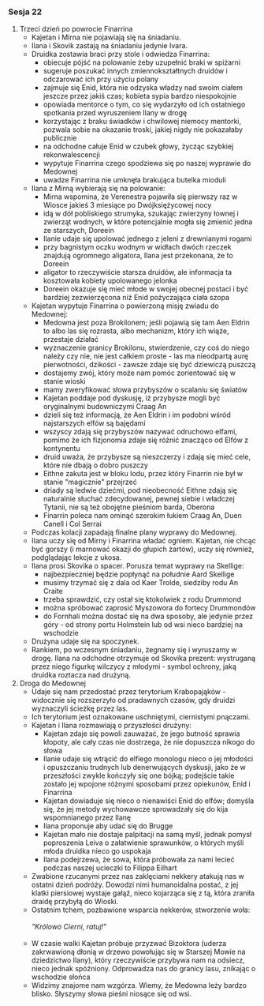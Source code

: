 ### Sesja 22
1. Trzeci dzień po powrocie Finarrina
    - Kajetan i Mirna nie pojawiają się na śniadaniu.
    - Ilana i Skovik zastają na śniadaniu jedynie Ivara.
    - Druidka zostawia braci przy stole i odwiedza Finarrina:
        - obiecuje pójść na polowanie żeby uzupełnić braki w spiżarni
        - sugeruje poszukać innych zmiennokształtnych druidów i odczarować ich przy użyciu polany
        - zajmuje się Enid, która nie odzyska władzy nad swoim ciałem jeszcze przez jakiś czas; kobieta sypia bardzo niespokojnie 
        - opowiada mentorce o tym, co się wydarzyło od ich ostatniego spotkania przed wyruszeniem Ilany w drogę
        - korzystając z braku świadków i chwilowej niemocy mentorki, pozwala sobie na okazanie troski, jakiej nigdy nie pokazałaby publicznie
        - na odchodne całuje Enid w czubek głowy, życząc szybkiej rekonwalescencji
        - wypytuje Finarrina czego spodziewa się po naszej wyprawie do Medownej
        - uwadze Finarrina nie umknęła brakująca butelka mioduli
    - Ilana z Mirną wybierają się na polowanie:
        - Mirna wspomina, że Verenestra pojawiła się pierwszy raz w Wiosce jakieś 3 miesiące po Dwójksiężycowej nocy
        - idą w dół pobliskiego strumyka, szukając zwierzyny łownej i zwierząt wodnych, w które potencjalnie mogła się zmienić jedna ze starszych, Doreein
        - Ilanie udaje się upolować jednego z jeleni z drewnianymi rogami
        - przy bagnistym oczku wodnym w widłach dwóch rzeczek znajdują ogromnego aligatora, Ilana jest przekonana, że to Doreein
        - aligator to rzeczywiście starsza druidów, ale informacja ta kosztowała kobiety upolowanego jelonka 
        - Doreein okazuje się mieć młode w swojej obecnej postaci i być bardziej zezwierzęcona niż Enid pożyczająca ciała szopa
    - Kajetan wypytuje Finarrina o powierzoną misję zwiadu do Medownej:
        - Medowna jest poza Brokilonem; jeśli pojawią się tam Aen Eldrin to albo las się rozrasta, albo mechanizm, który ich wiąże, przestaje działać
        - wyznaczenie granicy Brokilonu, stwierdzenie, czy coś do niego należy czy nie, nie jest całkiem proste - las ma nieodpartą aurę pierwotności, dzikości - zawsze zdaje się być dziewiczą puszczą
        - dostajemy zwój, który może nam pomóc zorientować się w stanie wioski
        - mamy zweryfikować słowa przybyszów o scalaniu się światów
        - Kajetan poddaje pod dyskusję, iż przybysze mogli być oryginalnymi budowniczymi Craag An
        - dzieli się też informacją, że Aen Eldrin i im podobni wśród najstarszych elfów są bajędami
        - wszyscy zdają się przybyszów nazywać odruchowo elfami, pomimo że ich fizjonomia zdaje się różnić znacząco od Elfów z kontynentu
        - druid uważa, że przybysze są nieszczerzy i zdają się mieć cele, które nie dbają o dobro puszczy
        - Eithne zakuta jest w bloku lodu, przez który Finarrin nie był w stanie "magicznie" przejrzeć
        - driady są ledwie dziećmi, pod nieobecność Eithne zdają się naturalnie słuchać zdecydowanej, pewnej siebie i władczej Tytanii, nie są też obojętne pieśniom barda, Oberona
        - Finarrin poleca nam ominąć szerokim łukiem Craag An, Duen Canell i Col Serrai
    - Podczas kolacji zapadają finalne plany wyprawy do Medownej.
    - Ilana uczy się od Mirny i Finarrina władać ogniem. Kajetan, nie chcąc być gorszy (i marnować okazji do głupich żartów), uczy się również, podglądając lekcje z ukosa.
    - Ilana prosi Skovika o spacer. Porusza temat wyprawy na Skellige:
        - najbezpieczniej będzie popłynąć na południe Aard Skellige
        - musimy trzymać się z dala od Kaer Trolde, siedziby rodu An Craite
        - trzeba sprawdzić, czy ostał się ktokolwiek z rodu Drummond
        - można spróbować zaprosić Myszowora do fortecy Drummondów
        - do Fornhali można dostać się na dwa sposoby, ale jedynie przez góry - od strony portu Holmstein lub od wsi nieco bardziej na wschodzie
    - Drużyna udaje się na spoczynek.
    - Rankiem, po wczesnym śniadaniu, żegnamy się i wyruszamy w drogę. Ilana na odchodne otrzymuje od Skovika prezent: wystruganą przez niego figurkę wilczycy z młodymi - symbol ochrony, jaką druidka roztacza nad drużyną.
2. Droga do Medownej
    - Udaje się nam przedostać przez terytorium Krabopająków - widocznie się rozszerzyło od pradawnych czasów, gdy druidzi wyznaczyli ścieżkę przez las.
    - Ich terytorium jest oznakowane uschniętymi, ciernistymi pnączami.
    - Kajetan i Ilana rozmawiają o przyszłości drużyny:
        - Kajetan zdaje się powoli zauważać, że jego butność sprawia kłopoty, ale cały czas nie dostrzega, że nie dopuszcza nikogo do słowa
        - Ilanie udaje się wtrącić do elfiego monologu nieco o jej młodości i opuszczaniu trudnych lub denerwujących dyskusji, jako że w przeszłości zwykle kończyły się one bójką; podejście takie zostało jej wpojone różnymi sposobami przez opiekunów, Enid i Finarrina
        - Kajetan dowiaduje się nieco o nienawiści Enid do elfów; domyśla się, że jej metody wychowawcze sprowadzały się do kija wspomnianego przez Ilanę
        - Ilana proponuje aby udać się do Brugge 
        - Kajetan mało nie dostaje palpitacji na samą myśl, jednak pomysł poproszenia Leiva o załatwienie sprawunków, o których myśli młoda druidka nieco go uspokaja
        - Ilana podejrzewa, że sowa, która próbowała za nami lecieć podczas naszej ucieczki to Filippa Eilhart
    - Zwabione rzucanymi przez nas zaklęciami nekkery atakują nas w ostatni dzień podróży. Dowodzi nimi humanoidalna postać, z jej klatki piersiowej wystaje gałąź, nieco kojarząca się z tą, która zraniła draidę przybyłą do Wioski. 
    - Ostatnim tchem, pozbawione wsparcia nekkerów, stworzenie woła:<br/><br/>
                *"Królowo Cierni, ratuj!"*<br/><br/>
    - W czasie walki Kajetan próbuje przyzwać Bizoktora (uderza zakrwawioną dłonią w drzewo powołując się w Starszej Mowie na dziedzictwo Ilany), który rzeczywiście przybywa nam na odsiecz, nieco jednak spóźniony. Odprowadza nas do granicy lasu, znikając o wschodzie słońca
    - Widzimy znajome nam wzgórza. Wiemy, że Medowna leży bardzo blisko. Słyszymy słowa pieśni niosące się od wsi.